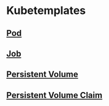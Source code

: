 # Kubetemplates

## [Pod](../kubetemplates/pod.md)

## [Job](../kubetemplates/job.md)

## [Persistent Volume](../kubetemplates/persistentvolume.md)

## [Persistent Volume Claim](../kubetemplates/persistentvolumeclaim.md)
